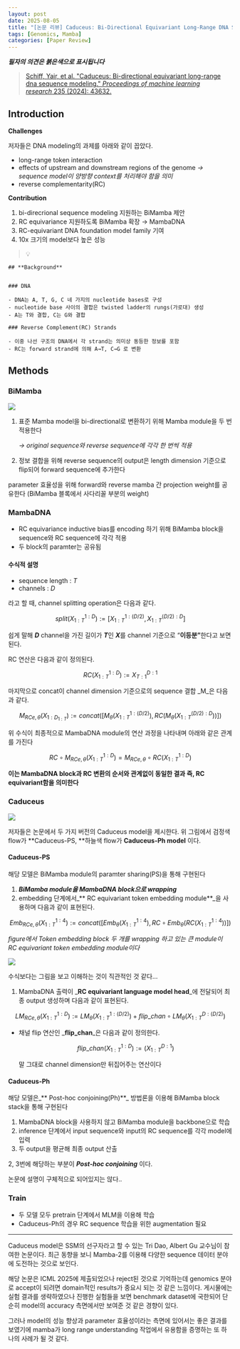 ```yaml
---
layout: post
date: 2025-08-05
title: "[논문 리뷰] Caduceus: Bi-Directional Equivariant Long-Range DNA Sequence Modeling"
tags: [Genomics, Mamba]
categories: [Paper Review]
---
```


<span class="notion-red">_**필자의 의견은 붉은색으로 표시됩니다**_</span>


> [Schiff, Yair, et al. "Caduceus: Bi-directional equivariant long-range dna sequence modeling." ](https://pmc.ncbi.nlm.nih.gov/articles/PMC12189541/)[_Proceedings of machine learning research_](https://pmc.ncbi.nlm.nih.gov/articles/PMC12189541/)[ 235 (2024): 43632.](https://pmc.ncbi.nlm.nih.gov/articles/PMC12189541/)



## Introduction


**Challenges**


저자들은 DNA modeling의 과제를 아래와 같이 꼽았다.

- long-range token interaction
- effects of upstream and downstream regions of the genome 
_→ sequence model이 양방향 context를 처리해야 함을 의미_
- reverse complementarity(RC)

**Contribution**

1. bi-direcrional sequence modeling 지원하는 BiMamba 제안
1. RC equivariance 지원하도록 BiMamba 확장 → MambaDNA
1. RC-equivariant DNA foundation model family 기여
1. 10x 크기의 model보다 높은 성능

> 💡 


	## **Background**


	### DNA

	- DNA는 A, T, G, C 네 가지의 nucleotide bases로 구성
	- nucleotide base 사이의 결합은 twisted ladder의 rungs(가로대) 생성
	- A는 T와 결합, C는 G와 결합

	### Reverse Complement(RC) Strands

	- 이중 나선 구조의 DNA에서 각 strand는 의미상 동등한 정보를 포함
	- RC는 forward strand에 의해 A→T, C→G 로 변환


## Methods



### BiMamba


![](https://prod-files-secure.s3.us-west-2.amazonaws.com/542b861c-36a8-4051-84e5-8804b6728dba/2c247d59-7815-4980-99f0-8f0d21f445a7/image.png?X-Amz-Algorithm=AWS4-HMAC-SHA256&X-Amz-Content-Sha256=UNSIGNED-PAYLOAD&X-Amz-Credential=ASIAZI2LB466YPWWFSEW%2F20250929%2Fus-west-2%2Fs3%2Faws4_request&X-Amz-Date=20250929T230127Z&X-Amz-Expires=3600&X-Amz-Security-Token=IQoJb3JpZ2luX2VjEFYaCXVzLXdlc3QtMiJIMEYCIQC1ui7q0QvcMfjy5YBuSpp5zwVnDgx%2B%2FrhowOdVBOSL2QIhALP%2FKGgmibycsnoHccEAzzJorvmpeo3SidAOi7DO4HWEKogECN%2F%2F%2F%2F%2F%2F%2F%2F%2F%2F%2FwEQABoMNjM3NDIzMTgzODA1IgxKRGOCglBHeRf94%2FYq3APtkM5WjyOnSbGjNeFHnteQt5nBUuD8Oy5Oapo2mOWduVh3uNVIAHnb8fmY%2Fg7r9DePF%2FxYfELacU09Nl1jlGQaMutun6G%2B3hJOOLd%2FnvgjbSv2HACN0d0NV%2B5aMOqJVItWL6Vz96wv0jUKrk%2BPnpNQTOBEtxFkbMjPn%2FC7cicZCkuSux4Lruka%2FuPyzQb9M%2BlupN%2FWAPvmoLz42enSW%2BMqMrUPPcbbR8TtgOEA%2Fz6IBSjwv%2FTs7moNT4A%2F%2F%2Bz507hnULO%2Batt6pRpns3GC5BCQw9Co7UFfV59svak3RWGKqUjf1ZxV9rAqkk6j4c5aRGI3oKwJIIEmV%2Fwys2diMHHLI%2FplK3%2BQEWtqbOXhnEuNxLixp%2F2KN7CHuRCEn5%2BJp8EA5ztITV9YpT3Gj%2BjupSQlNb8wTY42SYbKYSTTHK2P9yaK8cOH%2BTiczZoP7RYbxkyAJ9sJlevP%2BK7d34tRS7rcPOUaqjsEtewcYu4xCNczDlCGD90uUyp3r%2FWi4gCd4VxNqR%2Bv%2F2eH2XndfBflGGhnEZjrNSH%2FWVaxcl5ysxUCw8WYSdP7w795zTAoM55K5uWTeT84OkpAwB8VkfoT%2BEhDgd6SCN1%2FerJ21jMkbgYgxQ6FURkLP9eBcY9KQTDYiezGBjqkAVlCQfycLISCgRktScUhaPPWFZHoZBhoDOyCrHt87peIgeRHSK4s0E%2B0cBHNnXTjukF%2FU%2B64poqdwa9TrheL0XU3ajpxuy6kutStBrXputG3CatmBCvk%2BUlmEYDEzN%2BCowudtriGR7h%2BBZlKDLodaxRgxe6PmYnKS%2FVbB%2F6pAgsJzgQBvFrWEb0spc55bRWVSIXO0Kjyf3WcI8nM6VIumWIZMsUT&X-Amz-Signature=10a35fd12c8e6c674852a356699755b478fb7f129780bad1a58a6889119b159d&X-Amz-SignedHeaders=host&x-amz-checksum-mode=ENABLED&x-id=GetObject)

1. 표준 Mamba model을 bi-directional로 변환하기 위해 Mamba module을 두 번 적용한다

	_→ original sequence와 reverse sequence에 각각 한 번씩 적용_

1. 정보 결합을 위해 reverse sequence의 output은 length dimension 기준으로 flip되어 forward sequence에 추가한다

parameter 효율성을 위해 forward와 reverse mamba 간 projection weight를 공유한다 (BiMamba 블록에서 사다리꼴 부분의 weight)



### MambaDNA

- RC equivariance inductive bias를 encoding 하기 위해 BiMamba block을 sequence와 RC sequence에 각각 적용
- 두 block의 paramter는 공유됨


#### 수식적 설명

- sequence length : _T_
- channels : _D_

라고 할 때,  channel splitting operation은 다음과 같다.


$$
split(X^{1:D}_{1:T}):=[X^{1:(D/2)}_{1:T},X^{(D/2):D}_{1:T}]
$$


<span class="notion-red">쉽게 말해 </span><span class="notion-red">_**D**_</span><span class="notion-red"> channel을 가진 길이가 </span><span class="notion-red">_**T**_</span><span class="notion-red">인 </span><span class="notion-red">_**X**_</span><span class="notion-red">를 channel 기준으로 “</span><span class="notion-red">**이등분”**</span><span class="notion-red">한다고 보면 된다.</span>


RC 연산은 다음과 같이 정의된다.


$$
RC(X^{1:D}_{1:T}):=X^{D:1}_{T:1}
$$


마지막으로 concat이 channel dimension 기준으로의 sequence 결합 _M_은 다음과 같다.


$$
M_{RCe,\theta}(X_{1:D_{1:T}}):=concat([M_{\theta}(X^{1:(D/2)}_{1:T}),RC(M_{\theta}(X^{(D/2):D}_{1:T}))])
$$


위 수식이 최종적으로 MambaDNA module의 연산 과정을 나타내며 아래와 같은 관계를 가진다


$$
RC\circ M_{RCe,\theta}(X^{1:D}_{1:T}) = M_{RCe,\theta} \circ RC(X^{1:D}_{1:T})
$$


**이는 MambaDNA block과 RC 변환의 순서와 관계없이 동일한 결과 즉, RC equivariant함을 의미한다**



### Caduceus


![](https://prod-files-secure.s3.us-west-2.amazonaws.com/542b861c-36a8-4051-84e5-8804b6728dba/f94a60d7-8145-473b-aef9-7c68d3ec604a/image.png?X-Amz-Algorithm=AWS4-HMAC-SHA256&X-Amz-Content-Sha256=UNSIGNED-PAYLOAD&X-Amz-Credential=ASIAZI2LB466YPWWFSEW%2F20250929%2Fus-west-2%2Fs3%2Faws4_request&X-Amz-Date=20250929T230128Z&X-Amz-Expires=3600&X-Amz-Security-Token=IQoJb3JpZ2luX2VjEFYaCXVzLXdlc3QtMiJIMEYCIQC1ui7q0QvcMfjy5YBuSpp5zwVnDgx%2B%2FrhowOdVBOSL2QIhALP%2FKGgmibycsnoHccEAzzJorvmpeo3SidAOi7DO4HWEKogECN%2F%2F%2F%2F%2F%2F%2F%2F%2F%2F%2FwEQABoMNjM3NDIzMTgzODA1IgxKRGOCglBHeRf94%2FYq3APtkM5WjyOnSbGjNeFHnteQt5nBUuD8Oy5Oapo2mOWduVh3uNVIAHnb8fmY%2Fg7r9DePF%2FxYfELacU09Nl1jlGQaMutun6G%2B3hJOOLd%2FnvgjbSv2HACN0d0NV%2B5aMOqJVItWL6Vz96wv0jUKrk%2BPnpNQTOBEtxFkbMjPn%2FC7cicZCkuSux4Lruka%2FuPyzQb9M%2BlupN%2FWAPvmoLz42enSW%2BMqMrUPPcbbR8TtgOEA%2Fz6IBSjwv%2FTs7moNT4A%2F%2F%2Bz507hnULO%2Batt6pRpns3GC5BCQw9Co7UFfV59svak3RWGKqUjf1ZxV9rAqkk6j4c5aRGI3oKwJIIEmV%2Fwys2diMHHLI%2FplK3%2BQEWtqbOXhnEuNxLixp%2F2KN7CHuRCEn5%2BJp8EA5ztITV9YpT3Gj%2BjupSQlNb8wTY42SYbKYSTTHK2P9yaK8cOH%2BTiczZoP7RYbxkyAJ9sJlevP%2BK7d34tRS7rcPOUaqjsEtewcYu4xCNczDlCGD90uUyp3r%2FWi4gCd4VxNqR%2Bv%2F2eH2XndfBflGGhnEZjrNSH%2FWVaxcl5ysxUCw8WYSdP7w795zTAoM55K5uWTeT84OkpAwB8VkfoT%2BEhDgd6SCN1%2FerJ21jMkbgYgxQ6FURkLP9eBcY9KQTDYiezGBjqkAVlCQfycLISCgRktScUhaPPWFZHoZBhoDOyCrHt87peIgeRHSK4s0E%2B0cBHNnXTjukF%2FU%2B64poqdwa9TrheL0XU3ajpxuy6kutStBrXputG3CatmBCvk%2BUlmEYDEzN%2BCowudtriGR7h%2BBZlKDLodaxRgxe6PmYnKS%2FVbB%2F6pAgsJzgQBvFrWEb0spc55bRWVSIXO0Kjyf3WcI8nM6VIumWIZMsUT&X-Amz-Signature=c76d250e06f518af028f939065ed336e4c2727c2d9016aa210dbb463c8c0f609&X-Amz-SignedHeaders=host&x-amz-checksum-mode=ENABLED&x-id=GetObject)


저자들은 논문에서 두 가지 버전의 Caduceus model을 제시한다. 위 그림에서 검정색 flow가 **Caduceus-PS, **하늘색 flow가 **Caduceus-Ph model** 이다.



#### Caduceus-PS


해당 모델은 BiMamba module의 paramter sharing(PS)을 통해 구현된다

1. _**BiMamba module을 MambaDNA block으로 wrapping**_
1. embedding 단계에서_** RC equivariant token embedding module**_을 사용하며 다음과 같이 표현된다.

$$
Emb_{RCe,\theta}(X^{1:4}_{1:T}):=concat([Emb_{\theta}(X^{1:4}_{1:T}),RC \circ Emb_{\theta}(RC(X^{1:4}_{1:T}))])
$$


_figure에서 Token embedding block 두 개를 wrapping 하고 있는 큰 module이 RC equivariant token embedding module이다_


![](https://prod-files-secure.s3.us-west-2.amazonaws.com/542b861c-36a8-4051-84e5-8804b6728dba/b175e4da-71eb-4e91-8c23-a06dabe673c9/image.png?X-Amz-Algorithm=AWS4-HMAC-SHA256&X-Amz-Content-Sha256=UNSIGNED-PAYLOAD&X-Amz-Credential=ASIAZI2LB466YPWWFSEW%2F20250929%2Fus-west-2%2Fs3%2Faws4_request&X-Amz-Date=20250929T230128Z&X-Amz-Expires=3600&X-Amz-Security-Token=IQoJb3JpZ2luX2VjEFYaCXVzLXdlc3QtMiJIMEYCIQC1ui7q0QvcMfjy5YBuSpp5zwVnDgx%2B%2FrhowOdVBOSL2QIhALP%2FKGgmibycsnoHccEAzzJorvmpeo3SidAOi7DO4HWEKogECN%2F%2F%2F%2F%2F%2F%2F%2F%2F%2F%2FwEQABoMNjM3NDIzMTgzODA1IgxKRGOCglBHeRf94%2FYq3APtkM5WjyOnSbGjNeFHnteQt5nBUuD8Oy5Oapo2mOWduVh3uNVIAHnb8fmY%2Fg7r9DePF%2FxYfELacU09Nl1jlGQaMutun6G%2B3hJOOLd%2FnvgjbSv2HACN0d0NV%2B5aMOqJVItWL6Vz96wv0jUKrk%2BPnpNQTOBEtxFkbMjPn%2FC7cicZCkuSux4Lruka%2FuPyzQb9M%2BlupN%2FWAPvmoLz42enSW%2BMqMrUPPcbbR8TtgOEA%2Fz6IBSjwv%2FTs7moNT4A%2F%2F%2Bz507hnULO%2Batt6pRpns3GC5BCQw9Co7UFfV59svak3RWGKqUjf1ZxV9rAqkk6j4c5aRGI3oKwJIIEmV%2Fwys2diMHHLI%2FplK3%2BQEWtqbOXhnEuNxLixp%2F2KN7CHuRCEn5%2BJp8EA5ztITV9YpT3Gj%2BjupSQlNb8wTY42SYbKYSTTHK2P9yaK8cOH%2BTiczZoP7RYbxkyAJ9sJlevP%2BK7d34tRS7rcPOUaqjsEtewcYu4xCNczDlCGD90uUyp3r%2FWi4gCd4VxNqR%2Bv%2F2eH2XndfBflGGhnEZjrNSH%2FWVaxcl5ysxUCw8WYSdP7w795zTAoM55K5uWTeT84OkpAwB8VkfoT%2BEhDgd6SCN1%2FerJ21jMkbgYgxQ6FURkLP9eBcY9KQTDYiezGBjqkAVlCQfycLISCgRktScUhaPPWFZHoZBhoDOyCrHt87peIgeRHSK4s0E%2B0cBHNnXTjukF%2FU%2B64poqdwa9TrheL0XU3ajpxuy6kutStBrXputG3CatmBCvk%2BUlmEYDEzN%2BCowudtriGR7h%2BBZlKDLodaxRgxe6PmYnKS%2FVbB%2F6pAgsJzgQBvFrWEb0spc55bRWVSIXO0Kjyf3WcI8nM6VIumWIZMsUT&X-Amz-Signature=ac2f5055c48be9757c724d1404c24330db4ce5bcdc96f601d0bfd78ddff3bebb&X-Amz-SignedHeaders=host&x-amz-checksum-mode=ENABLED&x-id=GetObject)


<span class="notion-red">수식보다는 그림을 보고 이해하는 것이 직관적인 것 같다…</span>

1. MambaDNA 출력이 _**RC equivariant language model head**_에 전달되어 최종 output 생성하며 다음과 같이 표현된다.

$$
LM_{RCe,\theta}(X^{1:D}_{1:T}):= LM_{\theta}(X^{1:(D/2)}_{1:T})+flip\_chan\circ LM_{\theta}(X^{D:(D/2)}_{1:T})
$$

- 채널 flip 연산인 _**flip\_chan**_은 다음과 같이 정의한다.

	$$
	flip\_chan(X^{1:D}_{1:T}):=(X^{D:1}_{1:T})
	$$


	말 그대로 channel dimension만 뒤집어주는 연산이다



#### Caduceus-Ph


해당 모델은_** Post-hoc conjoining(Ph)**_ 방법론을 이용해 BiMamba block stack을 통해 구현된다

1. MambaDNA block을 사용하지 않고 BiMamba module을 backbone으로 학습
1. inference 단계에서 input sequence와 input의 RC sequence를 각각 model에 입력
1. 두 output을 평균해 최종 output 산출

2, 3번에 해당하는 부분이 _**Post-hoc conjoining**_ 이다.


<span class="notion-red">논문에 설명이 구체적으로 되어있지는 않다..</span>



### Train

- 두 모델 모두 pretrain 단계에서 MLM을 이용해 학습
- Caduceus-Ph의 경우 RC sequence 학습을 위한 augmentation 필요

---


<span class="notion-red">Caduceus model은 SSM의 선구자라고 할 수 있는 Tri Dao, Albert Gu 교수님이 참여한 논문이다. 최근 동향을 보니 Mamba-2를 이용해 다양한 sequence 데이터 분야에 도전하는 것으로 보인다.</span>


<span class="notion-red">해당 논문은 ICML 2025에 제출되었으나 reject된 것으로 기억하는데 genomics 분야로 accept이 되려면 domain적인 results가 중요시 되는 것 같은 느낌이다. 게시물에는 실험 결과를 생략하였으나 진행한 실험들을 보면 benchmark dataset에 국한되어 단순히 model의 accuracy 측면에서만 보여준 것 같은 경향이 있다.</span>


<span class="notion-red">그러나 model의 성능 향상과 parameter 효율성이라는 측면에 있어서는 좋은 결과를 보였기에 mamba가 long range understanding 작업에서 유용함을 증명하는 또 하나의 사례가 될 것 같다.</span>

